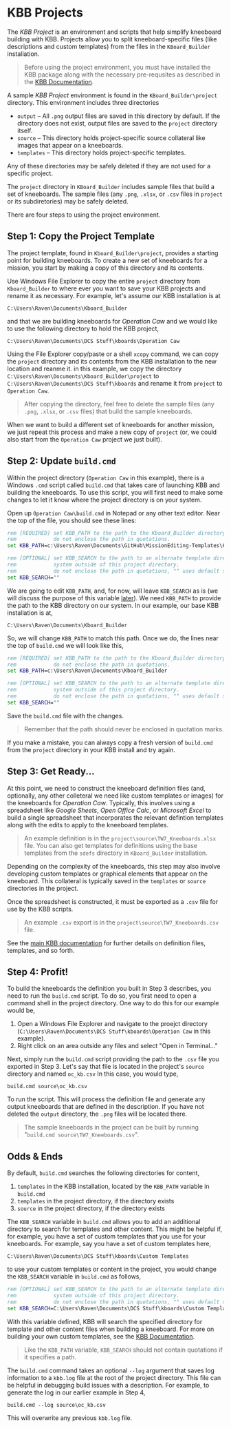 # KBB Projects

The *KBB Project* is an environment and scripts that help simplify kneeboard building with
KBB. Projects allow you to split kneeboard-specific files (like descriptions and custom
templates) from the files in the `KBoard_Builder` installation.

> Before using the project environment, you must have installed the KBB package along with the
> necessary pre-requsites as described in the
> [KBB Documentation](../README.md).

A sample *KBB Project* environment is found in the `KBoard_Builder\project` directory. This
environment includes three directories

- `output` &ndash; All `.png` output files are saved in this directory by default. If the
  directory does not exist, output files are saved to the `project` directory itself.
- `source` &ndash; This directory holds project-specific source collateral like images that
  appear on a kneeboards.
- `templates` &ndash; This directory holds project-specific templates.

Any of these directories may be safely deleted if they are not used for a specific project.

The `project` directory in `KBoard_Builder` includes sample files that build a set of
kneeboards. The sample files (any `.png`, `.xlsx`, or `.csv` files in `project` or its
subdiretories) may be safely deleted.

There are four steps to using the project environment.

## Step 1: Copy the Project Template

The project template, found in `Kboard_Builder\project`, provides a starting point for
building kneeboards. To create a new set of kneeboards for a mission, you start by making a
copy of this directory and its contents.

Use Windows File Explorer to copy the entire `project` directory from `Kboard_Builder`
to where ever you want to save your KBB projects and rename it as necessary. For example,
let's assume our KBB installation is at

```
C:\Users\Raven\Documents\Kboard_Builder
```

and that we are building kneeboards for *Operation Caw* and we would like to use the following
directory to hold the KBB project,

```
C:\Users\Raven\Documents\DCS Stuff\kboards\Operation Caw
```

Using the File Explorer copy/paste or a shell `xcopy` command, we can copy the `project`
directory and its contents from the KBB installation to the new location and reanme it. in
this example, we copy the directory `C:\Users\Raven\Documents\Kboard_Builder\project` to
`C:\Users\Raven\Documents\DCS Stuff\kboards` and rename it from `project` to `Operation Caw`.

> After copying the directory, feel free to delete the sample files (any `.png`, `.xlsx`, or
> `.csv` files) that build the sample kneeboards.

When we want to build a different set of kneeboards for another mission, we just repeat this
process and make a new copy of `project` (or, we could also start from the `Operation Caw`
project we just built).

## Step 2: Update `build.cmd`

Within the project directory (`Operation Caw` in this example), there is a Windows `.cmd`
script called `build.cmd` that takes care of launching KBB and building the kneeboards. To
use this script, you will first need to make some changes to let it know where the project
directory is on your system.

Open up `Operation Caw\build.cmd` in Notepad or any other text editor. Near the top of the
file, you should see these lines:

```cmd
rem [REQUIRED] set KBB_PATH to the path to the Kboard_Builder directory on your system.
rem            do not enclose the path in quotations.
set KBB_PATH=c:\Users\Raven\Documents\GitHub\MissionEditing-Templates\Kboard_Builder

rem [OPTIONAL] set KBB_SEARCH to the path to an alternate template directory on your
rem            system outside of this project directory.
rem            do not enclose the path in quotations, "" uses default search paths.
set KBB_SEARCH=""
```

We are going to edit `KBB_PATH`, and, for now, will leave `KBB_SEARCH` as is (we will
discuss the purpose of this variable
[later](#odds--ends)).
We need `KBB_PATH` to provide the path to the KBB directory on our system. In our example,
our base KBB installation is at,

```
C:\Users\Raven\Documents\Kboard_Builder
```

So, we will change `KBB_PATH` to match this path. Once we do, the lines near the top of
`build.cmd` we will look like this,

```cmd
rem [REQUIRED] set KBB_PATH to the path to the Kboard_Builder directory on your system.
rem            do not enclose the path in quotations.
set KBB_PATH=c:\Users\Raven\Documents\Kboard_Builder

rem [OPTIONAL] set KBB_SEARCH to the path to an alternate template directory on your
rem            system outside of this project directory.
rem            do not enclose the path in quotations, "" uses default search paths.
set KBB_SEARCH=""
```

Save the `build.cmd` file with the changes.

> Remember that the path should never be enclosed in quotation marks.

If you make a mistake, you can always copy a fresh version of `build.cmd` from the `project`
directory in your KBB install and try again.

## Step 3: Get Ready...

At this point, we need to construct the kneeboard definition files (and, optionally, any other
colleteral we need like custom templates or images) for the kneeboards for *Operation Caw*.
Typically, this involves using a spreadsheet like *Google Sheets*, *Open Office Calc*, or
*Microsoft Excel* to build a single spreadsheet that incorporates the relevant defintion
templates along with the edits to apply to the kneeboard templates.

> An example definition is in the `project\source\TW7_Kneeboards.xlsx` file. You can also
> get templates for definitions using the base templates from the `sdefs` directory in
> `KBoard_Builder` installation.

Depending on the complexity of the kneeboards, this step may also involve developing custom
templates or graphical elements that appear on the kneeboard. This collateral is typically
saved in the `templates` or `source` directories in the project.

Once the spreadsheet is constructed, it must be exported as a `.csv` file for use by the KBB
scripts.

> An example `.csv` export is in the `project\source\TW7_Kneeboards.csv` file.

See the
[main KBB documentation](TODO)
for further details on definition files, templates, and so forth.

## Step 4: Profit!

To build the kneeboards the definition you built in Step 3 describes, you need to run the
`build.cmd` script. To do so, you first need to open a command shell in the project directory.
One way to do this for our example would be,

1. Open a Windows File Explorer and navigate to the proejct directory
   (`C:\Users\Raven\Documents\DCS Stuff\kboards\Operation Caw` in this example).
2. Right click on an area outside any files and select "Open in Terminal..."

Next, simply run the `build.cmd` script providing the path to the `.csv` file you exported in
Step 3. Let's say that file is located in the project's `source` directory and named
`oc_kb.csv` In this case, you would type,

```
build.cmd source\oc_kb.csv
```

To run the script. This will process the definition file and generate any output kneeboards that
are defined in the description. If you have not deleted the `output` directory, the `.png` files
will be located there.

> The sample kneeboards in the project can be built by running
> "`build.cmd source\TW7_Kneeboards.csv`".

## Odds & Ends

By default, `build.cmd` searches the following directories for content,

1. `templates` in the KBB installation, located by the `KBB_PATH` variable in `build.cmd`
2. `templates` in the project directory, if the directory exists
3. `source` in the project directory, if the directory exists

The `KBB_SEARCH` variable in `build.cmd` allows you to add an additional directory to search
for templates and other content. This might be helpful if, for example, you have a set of
custom templates that you use for your kneeboards. For example, say you have a set of custom
templates here,

```
C:\Users\Raven\Documents\DCS Stuff\kboards\Custom Templates
```

to use your custom templates or content in the project, you would change the `KBB_SEARCH`
variable in `build.cmd` as follows,

```cmd
rem [OPTIONAL] set KBB_SEARCH to the path to an alternate template directory on your
rem            system outside of this project directory.
rem            do not enclose the path in quotations, "" uses default search paths.
set KBB_SEARCH=C:\Users\Raven\Documents\DCS Stuff\kboards\Custom Templates
```

With this variable defined, KBB will search the specified directory for template and other
content files when building a kneeboard. For more on building your own custom templates, see
the
[KBB Documentation](../README.md).

> Like the `KBB_PATH` variable, `KBB_SEARCH` should not contain quotations if it specifies
> a path.

The `build.cmd` command takes an optional `--log` argument that saves log information to a
`kbb.log` file at the root of the project directory. This file can be helpful in debugging
build issues with a description. For example, to generate the log in our earlier example
in Step 4,

```
build.cmd --log source\oc_kb.csv
```

This will overwrite any previous `kbb.log` file.